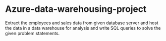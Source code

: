 # Azure-data-warehousing-project
Extract the employees and sales data from given database server and host the data in a data warehouse for analysis and write SQL queries to solve the given problem statements.
